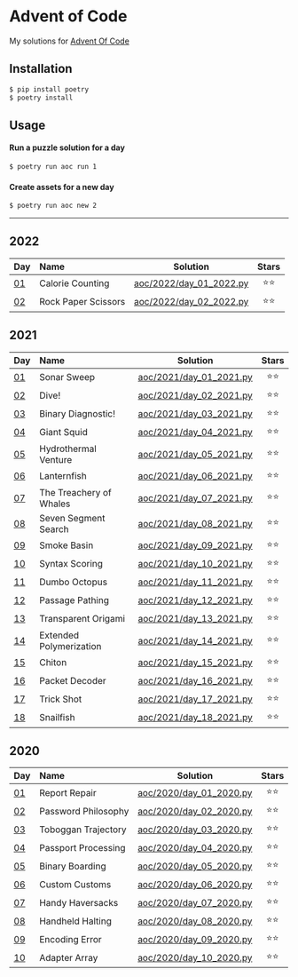 # Advent of Code
My solutions for [Advent Of Code](https://adventofcode.com/)

## Installation
```bash
$ pip install poetry
$ poetry install
```

## Usage
#### Run a puzzle solution for a day
```bash
$ poetry run aoc run 1
```

#### Create assets for a new day
```bash
$ poetry run aoc new 2
```

---

## 2022
| Day | Name | Solution | Stars |
|:------------- |:-------------|:-----:|:-----:|
|[01](https://adventofcode.com/2022/day/1)|Calorie Counting|[aoc/2022/day_01_2022.py](/aoc/2022/day_01_2022.py)|⭐⭐|
|[02](https://adventofcode.com/2022/day/2)|Rock Paper Scissors|[aoc/2022/day_02_2022.py](/aoc/2022/day_02_2022.py)|⭐⭐|

## 2021
| Day | Name | Solution | Stars |
|:------------- |:-------------|:-----:|:-----:|
|[01](https://adventofcode.com/2021/day/1)|Sonar Sweep|[aoc/2021/day_01_2021.py](/aoc/2021/day_01_2021.py)|⭐⭐|
|[02](https://adventofcode.com/2021/day/2)|Dive!|[aoc/2021/day_02_2021.py](/aoc/2021/day_02_2021.py)|⭐⭐|
|[03](https://adventofcode.com/2021/day/3)|Binary Diagnostic!|[aoc/2021/day_03_2021.py](/aoc/2021/day_03_2021.py)|⭐⭐|
|[04](https://adventofcode.com/2021/day/4)|Giant Squid|[aoc/2021/day_04_2021.py](/aoc/2021/day_04_2021.py)|⭐⭐|
|[05](https://adventofcode.com/2021/day/5)|Hydrothermal Venture|[aoc/2021/day_05_2021.py](/aoc/2021/day_05_2021.py)|⭐⭐|
|[06](https://adventofcode.com/2021/day/6)|Lanternfish|[aoc/2021/day_06_2021.py](/aoc/2021/day_06_2021.py)|⭐⭐|
|[07](https://adventofcode.com/2021/day/7)|The Treachery of Whales|[aoc/2021/day_07_2021.py](/aoc/2021/day_07_2021.py)|⭐⭐|
|[08](https://adventofcode.com/2021/day/8)|Seven Segment Search|[aoc/2021/day_08_2021.py](/aoc/2021/day_08_2021.py)|⭐⭐|
|[09](https://adventofcode.com/2021/day/9)|Smoke Basin|[aoc/2021/day_09_2021.py](/aoc/2021/day_09_2021.py)|⭐⭐|
|[10](https://adventofcode.com/2021/day/10)|Syntax Scoring|[aoc/2021/day_10_2021.py](/aoc/2021/day_10_2021.py)|⭐⭐|
|[11](https://adventofcode.com/2021/day/11)|Dumbo Octopus|[aoc/2021/day_11_2021.py](/aoc/2021/day_11_2021.py)|⭐⭐|
|[12](https://adventofcode.com/2021/day/12)|Passage Pathing|[aoc/2021/day_12_2021.py](/aoc/2021/day_12_2021.py)|⭐⭐|
|[13](https://adventofcode.com/2021/day/13)|Transparent Origami|[aoc/2021/day_13_2021.py](/aoc/2021/day_13_2021.py)|⭐⭐|
|[14](https://adventofcode.com/2021/day/14)|Extended Polymerization|[aoc/2021/day_14_2021.py](/aoc/2021/day_14_2021.py)|⭐⭐|
|[15](https://adventofcode.com/2021/day/15)|Chiton|[aoc/2021/day_15_2021.py](/aoc/2021/day_15_2021.py)|⭐⭐|
|[16](https://adventofcode.com/2021/day/16)|Packet Decoder|[aoc/2021/day_16_2021.py](/aoc/2021/day_16_2021.py)|⭐⭐|
|[17](https://adventofcode.com/2021/day/17)|Trick Shot|[aoc/2021/day_17_2021.py](/aoc/2021/day_17_2021.py)|⭐⭐|
|[18](https://adventofcode.com/2021/day/18)|Snailfish|[aoc/2021/day_18_2021.py](/aoc/2021/day_18_2021.py)|⭐⭐|

## 2020
| Day | Name | Solution | Stars |
|:------------- |:-------------|:-----:|:-----:|
|[01](https://adventofcode.com/2020/day/1)|Report Repair|[aoc/2020/day_01_2020.py](/aoc/2020/day_01_2020.py)|⭐⭐|
|[02](https://adventofcode.com/2020/day/2)|Password Philosophy|[aoc/2020/day_02_2020.py](/aoc/2020/day_02_2020.py)|⭐⭐|
|[03](https://adventofcode.com/2020/day/3)|Toboggan Trajectory|[aoc/2020/day_03_2020.py](/aoc/2020/day_03_2020.py)|⭐⭐|
|[04](https://adventofcode.com/2020/day/4)|Passport Processing|[aoc/2020/day_04_2020.py](/aoc/2020/day_04_2020.py)|⭐⭐|
|[05](https://adventofcode.com/2020/day/5)|Binary Boarding|[aoc/2020/day_05_2020.py](/aoc/2020/day_05_2020.py)|⭐⭐|
|[06](https://adventofcode.com/2020/day/6)|Custom Customs|[aoc/2020/day_06_2020.py](/aoc/2020/day_06_2020.py)|⭐⭐|
|[07](https://adventofcode.com/2020/day/7)|Handy Haversacks|[aoc/2020/day_07_2020.py](/aoc/2020/day_07_2020.py)|⭐⭐|
|[08](https://adventofcode.com/2020/day/8)|Handheld Halting|[aoc/2020/day_08_2020.py](/aoc/2020/day_08_2020.py)|⭐⭐|
|[09](https://adventofcode.com/2020/day/9)|Encoding Error|[aoc/2020/day_09_2020.py](/aoc/2020/day_09_2020.py)|⭐⭐|
|[10](https://adventofcode.com/2020/day/10)|Adapter Array|[aoc/2020/day_10_2020.py](/aoc/2020/day_10_2020.py)|⭐⭐|

